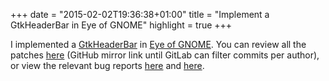 +++
date = "2015-02-02T19:36:38+01:00"
title = "Implement a GtkHeaderBar in Eye of GNOME"
highlight = true
+++

I implemented a
[GtkHeaderBar](https://developer.gnome.org/gtk3/stable/GtkHeaderBar.html)
in [Eye of GNOME](https://wiki.gnome.org/Apps/EyeOfGnome). You can
review all the patches
[here](https://github.com/GNOME/eog/commits/master?author=hjdskes)
(GitHub mirror link until GitLab can filter commits per author), or
view the relevant bug reports
[here](https://bugzilla.gnome.org/show_bug.cgi?id=740426) and
[here](https://bugzilla.gnome.org/show_bug.cgi?id=741050).

